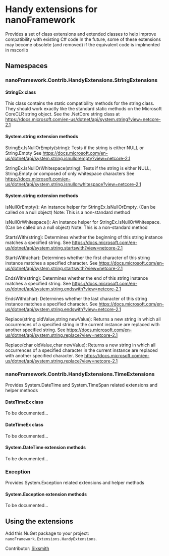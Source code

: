 # Handy extensions for nanoFramework

Provides a set of class extensions and extended classes to help improve compatibility with existing C# code
In the future, some of these extensions may become obsolete (and removed) if the equivalent code is implmented in mscorlib 

## Namespaces
### nanoFramework.Contrib.HandyExtensions.StringExtensions
#### StringEx class
This class contains the static compatibility methods for the string class. They should work exactly like the standard 
static methods on the Microsoft CoreCLR string object. 
See the .NetCore string class at https://docs.microsoft.com/en-us/dotnet/api/system.string?view=netcore-2.1

#### System.string extension methods
StringEx.IsNullOrEmpty(string): 
Tests if the string is either NULL or String.Empty
See https://docs.microsoft.com/en-us/dotnet/api/system.string.isnullorempty?view=netcore-2.1

StringEx.IsNullOrWhitespace(string): 
Tests if the string is either NULL, String.Empty or composed of only whitespace characters
See https://docs.microsoft.com/en-us/dotnet/api/system.string.isnullorwhitespace?view=netcore-2.1

#### System.string extension methods
isNullOrEmpty(): 
An instance helper for StringEx.IsNullOrEmpty. (Can be called on a null object)
Note: This is a non-standard method

isNullOrWhitespace(): 
An instance helper for StringEx.IsNullOrWhitespace. (Can be called on a null object)
Note: This is a non-standard method

StartsWith(string): 
Determines whether the beginning of this string instance matches a specified string.
See https://docs.microsoft.com/en-us/dotnet/api/system.string.startswith?view=netcore-2.1

StartsWith(char): 
Determines whether the first character of this string instance matches a specified character.
See https://docs.microsoft.com/en-us/dotnet/api/system.string.startswith?view=netcore-2.1

EndsWith(string): 
Determines whether the end of this string instance matches a specified string.
See https://docs.microsoft.com/en-us/dotnet/api/system.string.endswith?view=netcore-2.1

EndsWith(char): 
Determines whether the last character of this string instance matches a specified character.
See https://docs.microsoft.com/en-us/dotnet/api/system.string.endswith?view=netcore-2.1

Replace(string oldValue,string newValue): 
Returns a new string in which all occurrences of a specified string in the current instance are replaced with another specified string.
See https://docs.microsoft.com/en-us/dotnet/api/system.string.replace?view=netcore-2.1

Replace(char oldValue,char newValue): 
Returns a new string in which all occurrences of a specified character in the current instance are replaced with another specified character.
See https://docs.microsoft.com/en-us/dotnet/api/system.string.replace?view=netcore-2.1

### nanoFramework.Contrib.HandyExtensions.TimeExtensions
Provides System.DateTime and System.TimeSpan related extensions and helper methods

#### DateTimeEx class
To be documented...

#### DateTimeEx class
To be documented...

#### System.DateTime extension methods
To be documented...

### Exception
Provides System.Exception related extensions and helper methods

#### System.Exception extension methods
To be documented...


## Using the extensions

Add this NuGet package to your project: `nanoFramework.Extensions.HandyExtensions`.

Contributor: [Sixsmith](https://github.com/alvahdean)
